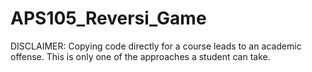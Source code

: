 # APS105_Reversi_Game
DISCLAIMER: Copying code directly for a course leads to an academic offense. This is only one of the approaches a student can take.
